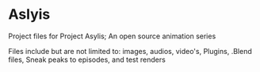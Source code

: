 # Aslyis
Project files for Project Asylis; An open source animation series

Files include but are not limited to: images, audios, video's, Plugins, .Blend files, Sneak peaks to episodes, and test renders
